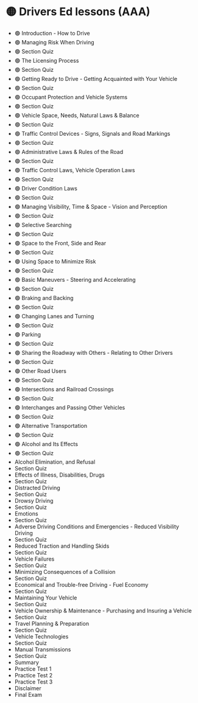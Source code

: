 # 🟡 Drivers Ed lessons (AAA)

* 🟢 Introduction - How to Drive
* 🟢 Managing Risk When Driving
* 🟢 Section Quiz
* 🟢 The Licensing Process
* 🟢 Section Quiz
* 🟢 Getting Ready to Drive - Getting Acquainted with Your Vehicle
* 🟢 Section Quiz
* 🟢 Occupant Protection and Vehicle Systems
* 🟢 Section Quiz
* 🟢 Vehicle Space, Needs, Natural Laws & Balance
* 🟢 Section Quiz
* 🟢 Traffic Control Devices - Signs, Signals and Road Markings
* 🟢 Section Quiz
* 🟢 Administrative Laws & Rules of the Road
* 🟢 Section Quiz
* 🟢 Traffic Control Laws, Vehicle Operation Laws
* 🟢 Section Quiz
* 🟢 Driver Condition Laws
* 🟢 Section Quiz
* 🟢 Managing Visibility, Time & Space - Vision and Perception
* 🟢 Section Quiz
* 🟢 Selective Searching
* 🟢 Section Quiz
* 🟢 Space to the Front, Side and Rear
* 🟢 Section Quiz
* 🟢 Using Space to Minimize Risk
* 🟢 Section Quiz
* 🟢 Basic Maneuvers - Steering and Accelerating
* 🟢 Section Quiz
* 🟢 Braking and Backing
* 🟢 Section Quiz
* 🟢 Changing Lanes and Turning
* 🟢 Section Quiz
* 🟢 Parking
* 🟢 Section Quiz
* 🟢 Sharing the Roadway with Others - Relating to Other Drivers
* 🟢 Section Quiz
* 🟢 Other Road Users
* 🟢 Section Quiz
* 🟢 Intersections and Railroad Crossings
* 🟢 Section Quiz
* 🟢 Interchanges and Passing Other Vehicles
* 🟢 Section Quiz
* 🟢 Alternative Transportation
* 🟢 Section Quiz
* 🟢 Alcohol and Its Effects
* 🟢 Section Quiz
* Alcohol Elimination, and Refusal
* Section Quiz
* Effects of Illness, Disabilities, Drugs
* Section Quiz
* Distracted Driving
* Section Quiz
* Drowsy Driving
* Section Quiz
* Emotions
* Section Quiz
* Adverse Driving Conditions and Emergencies - Reduced Visibility Driving
* Section Quiz
* Reduced Traction and Handling Skids
* Section Quiz
* Vehicle Failures
* Section Quiz
* Minimizing Consequences of a Collision
* Section Quiz
* Economical and Trouble-free Driving - Fuel Economy
* Section Quiz
* Maintaining Your Vehicle
* Section Quiz
* Vehicle Ownership & Maintenance - Purchasing and Insuring a Vehicle
* Section Quiz
* Travel Planning & Preparation
* Section Quiz
* Vehicle Technologies
* Section Quiz
* Manual Transmissions
* Section Quiz
* Summary
* Practice Test 1
* Practice Test 2
* Practice Test 3
* Disclaimer
* Final Exam
